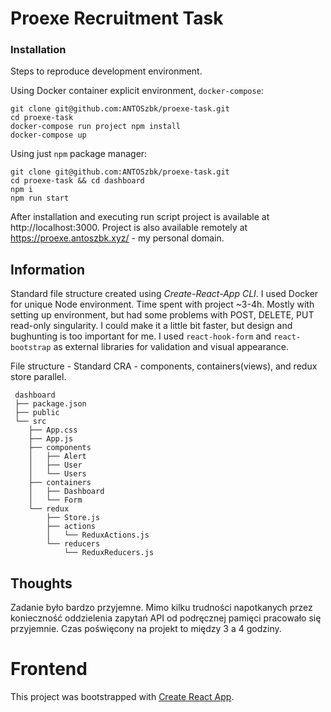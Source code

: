 # Proexe Recruitment Task

### Installation
Steps to reproduce development environment.

Using Docker container explicit environment, `docker-compose`:

```
git clone git@github.com:ANTOSzbk/proexe-task.git
cd proexe-task
docker-compose run project npm install
docker-compose up
```

Using just `npm` package manager:

```
git clone git@github.com:ANTOSzbk/proexe-task.git
cd proexe-task && cd dashboard
npm i
npm run start
```

After installation and executing run script project is available at http://localhost:3000.
Project is also available remotely at https://proexe.antoszbk.xyz/ - my personal domain.

## Information

Standard file structure created using _Create-React-App CLI_.
I used Docker for unique Node environment.
Time spent with project ~3-4h. Mostly with setting up environment, but had some problems with POST, DELETE, PUT read-only singularity. I could make it a little bit faster, but design and bughunting is too important for me.
I used `react-hook-form` and `react-bootstrap` as external libraries for validation and visual appearance.

File structure - Standard CRA - components, containers(views), and redux store parallel.

```
 dashboard
 ├── package.json
 ├── public
 └── src
    ├── App.css
    ├── App.js
    ├── components
    │   ├── Alert
    │   ├── User
    │   └── Users
    ├── containers
    │   ├── Dashboard
    │   └── Form
    └── redux
        ├── Store.js
        ├── actions
        │   └── ReduxActions.js
        └── reducers
            └── ReduxReducers.js

```

## Thoughts

Zadanie było bardzo przyjemne. Mimo kilku trudności napotkanych przez konieczność oddzielenia zapytań API od podręcznej pamięci pracowało się przyjemnie. Czas poświęcony na projekt to między 3 a 4 godziny.

# Frontend

This project was bootstrapped with [Create React App](https://github.com/facebook/create-react-app).
